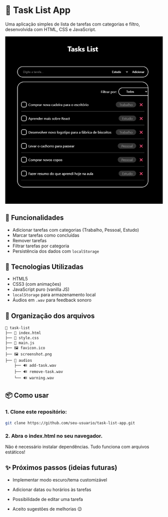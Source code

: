 # 📝 Task List App

Uma aplicação simples de lista de tarefas com categorias e filtro, desenvolvida com HTML, CSS e JavaScript.

![Preview da interface](screenshot.png)

## 🚀 Funcionalidades
- Adicionar tarefas com categorias (Trabalho, Pessoal, Estudo)
- Marcar tarefas como concluídas
- Remover tarefas
- Filtrar tarefas por categoria
- Persistência dos dados com `localStorage`

  

## 🎯 Tecnologias Utilizadas
- HTML5
- CSS3 (com animações)
- JavaScript puro (vanilla JS)
- `localStorage` para armazenamento local
- Áudios em `.wav` para feedback sonoro

  

## 📁 Organização dos arquivos
```plaintext
📁 task-list
├── 📄 index.html
├── 📄 style.css
├── 📄 main.js
├── 🖼️ favicon.ico
├── 🖼️ screenshot.png
├── 📁 audios
    ├── 🔊 add-task.wav
    ├── 🔊 remove-task.wav
    └── 🔊 warning.wav
  ```


  ## 📦 Como usar

### 1. Clone este repositório:
```bash
git clone https://github.com/seu-usuario/task-list-app.git
```

### 2. Abra o index.html no seu navegador.

Não é necessário instalar dependências. Tudo funciona com arquivos estáticos!



## ✨ Próximos passos (ideias futuras)

- Implementar modo escuro/tema customizável

- Adicionar datas ou horários às tarefas

- Possibilidade de editar uma tarefa

- Aceito sugestôes de melhorias 😉
    
